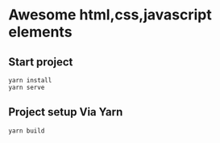 # Awesome html,css,javascript elements

## Start project 
```
yarn install
yarn serve
```

## Project setup Via Yarn
```
yarn build
```
